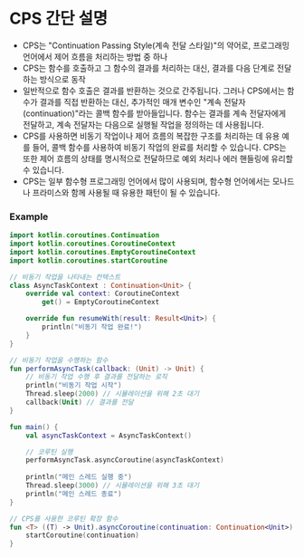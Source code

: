 # CPS 간단 설명

- CPS는 "Continuation Passing Style(계속 전달 스타일)"의 약어로, 프로그래밍 언어에서 제어 흐름을 처리하는 방법 중 하나
- CPS는 함수를 호출하고 그 함수의 결과를 처리하는 대신, 결과를 다음 단계로 전달하는 방식으로 동작
- 일반적으로 함수 호출은 결과를 반환하는 것으로 간주됩니다. 그러나 CPS에서는 함수가 결과를 직접 반환하는 대신, 추가적인 매개 변수인 "계속 전달자(continuation)"라는 콜백 함수를 받아들입니다. 함수는 결과를 계속 전달자에게 전달하고, 계속 전달자는 다음으로 실행될 작업을 정의하는 데 사용됩니다.
- CPS를 사용하면 비동기 작업이나 제어 흐름의 복잡한 구조를 처리하는 데 유용 예를 들어, 콜백 함수를 사용하여 비동기 작업의 완료를 처리할 수 있습니다. CPS는 또한 제어 흐름의 상태를 명시적으로 전달하므로 예외 처리나 에러 핸들링에 유리할 수 있습니다.
- CPS는 일부 함수형 프로그래밍 언어에서 많이 사용되며, 함수형 언어에서는 모나드나 프라미스와 함께 사용될 때 유용한 패턴이 될 수 있습니다.

### Example

```kotlin
import kotlin.coroutines.Continuation
import kotlin.coroutines.CoroutineContext
import kotlin.coroutines.EmptyCoroutineContext
import kotlin.coroutines.startCoroutine

// 비동기 작업을 나타내는 컨텍스트
class AsyncTaskContext : Continuation<Unit> {
    override val context: CoroutineContext
        get() = EmptyCoroutineContext

    override fun resumeWith(result: Result<Unit>) {
        println("비동기 작업 완료!")
    }
}

// 비동기 작업을 수행하는 함수
fun performAsyncTask(callback: (Unit) -> Unit) {
    // 비동기 작업 수행 후 결과를 전달하는 로직
    println("비동기 작업 시작")
    Thread.sleep(2000) // 시뮬레이션을 위해 2초 대기
    callback(Unit) // 결과를 전달
}

fun main() {
    val asyncTaskContext = AsyncTaskContext()

    // 코루틴 실행
    performAsyncTask.asyncCoroutine(asyncTaskContext)
    
    println("메인 스레드 실행 중")
    Thread.sleep(3000) // 시뮬레이션을 위해 3초 대기
    println("메인 스레드 종료")
}

// CPS를 사용한 코루틴 확장 함수
fun <T> ((T) -> Unit).asyncCoroutine(continuation: Continuation<Unit>) {
    startCoroutine(continuation)
}

```
